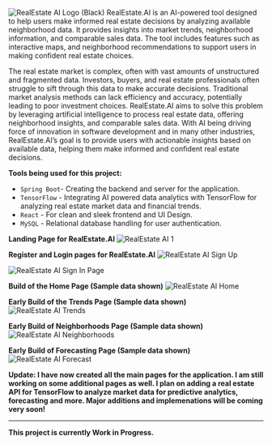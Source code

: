 ![RealEstate AI Logo (Black)](https://github.com/user-attachments/assets/ad231900-5d86-4367-9e41-12a3388eb2fe)
RealEstate.AI is an AI-powered tool designed to help users make informed real estate decisions by analyzing available neighborhood data. It provides insights into market trends, neighborhood information, and comparable sales data. The tool includes features such as interactive maps, and neighborhood recommendations to support users in making confident real estate choices.

The real estate market is complex, often with vast amounts of unstructured and fragmented data. Investors, buyers, and real estate professionals often struggle to sift through this data to make accurate decisions. Traditional market analysis methods can lack efficiency and accuracy, potentially leading to poor investment choices. RealEstate.AI aims to solve this problem by leveraging artificial intelligence to process real estate data, offering neighborhood insights, and comparable sales data. With AI being driving force of innovation in software development and in many other industries, RealEstate.AI’s goal is to provide users with actionable insights based on available data, helping them make informed and confident real estate decisions.

**Tools being used for this project:**

- `Spring Boot`- Creating the backend and server for the application.
- `TensorFlow` - Integrating AI powered data analytics with TensorFlow for analyzing real estate market data and financial trends.
- `React` - For clean and sleek frontend and UI Design.
- `MySQL` - Relational database handling for user authentication.

**Landing Page for RealEstate.AI**
![RealEstate AI 1](https://github.com/user-attachments/assets/d7f60bbf-742e-462e-ac76-8edafaf3fb4b)

**Register and Login pages for RealEstate.AI**
![RealEstate AI Sign Up](https://github.com/user-attachments/assets/35cb6140-e3fd-48f2-b976-6694da18ca83)

![RealEstate AI Sign In Page](https://github.com/user-attachments/assets/520de861-1585-4f47-b055-c97734264482)

**Build of the Home Page (Sample data shown)**
![RealEstate AI Home](https://github.com/user-attachments/assets/be5c340c-9845-4ad2-974d-12477b7ebf17)

**Early Build of the Trends Page (Sample data shown)**
![RealEstate AI Trends](https://github.com/user-attachments/assets/88d6259d-6e09-44b9-ab34-7c9fb57add09)


**Early Build of Neighborhoods Page (Sample data shown)**
![RealEstate AI Neighborhoods](https://github.com/user-attachments/assets/594164c9-72cd-4554-ba87-29a5a3a00d06)


**Early Build of Forecasting Page (Sample data shown)**
![RealEstate AI Forecast](https://github.com/user-attachments/assets/4565aa92-fdda-4d67-a439-3a841448cb4e)

**Update: I have now created all the main pages for the application. I am still working on some additional pages as well. I plan on adding a real estate API for TensorFlow to analyze market data for predictive analytics, forecasting and more. Major additions and implemenations will be coming very soon!**

-------------------------------------------------------------
**This project is currently Work in Progress.**
